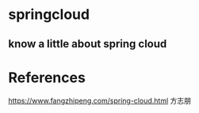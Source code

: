 # springcloud
## know a little about spring cloud

# References

https://www.fangzhipeng.com/spring-cloud.html 方志朋
